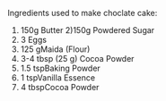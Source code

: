 Ingredients used to make choclate cake:

1) 150g Butter
2)150g Powdered Sugar
3) 3 Eggs
4)   125 gMaida (Flour)
5) 3-4 tbsp (25 g) Cocoa Powder
6) 1.5 tspBaking Powder
7) 1 tspVanilla Essence
8)  4 tbspCocoa Powder
 